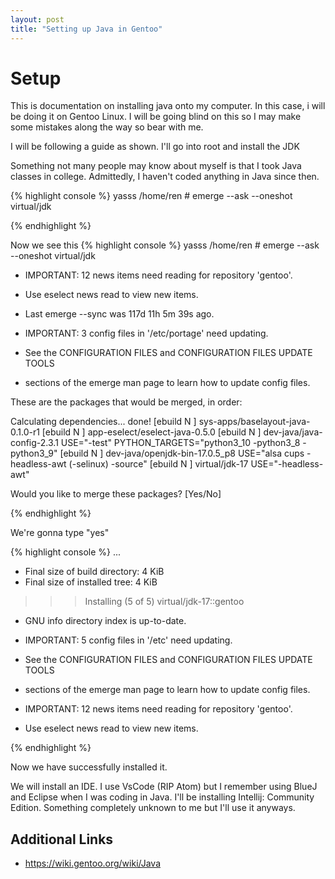 ```yaml
---
layout: post
title: "Setting up Java in Gentoo"
---
```


# Setup

This is documentation on installing java onto my computer. In this case, i will be doing it on Gentoo Linux. I will be going blind on this so I may make some mistakes along the way so bear with me.

I will be following a guide as shown. I'll go into root and install the JDK

Something not many people may know about myself is that I took Java classes in college. Admittedly, I haven't coded anything in Java since then.



{% highlight console %}
yasss /home/ren # emerge --ask --oneshot virtual/jdk

{% endhighlight %}

Now we see this
{% highlight console %}
 yasss /home/ren # emerge --ask --oneshot virtual/jdk

 * IMPORTANT: 12 news items need reading for repository 'gentoo'.
 * Use eselect news read to view new items.

 * Last emerge --sync was 117d 11h 5m 39s ago.

 * IMPORTANT: 3 config files in '/etc/portage' need updating.
 * See the CONFIGURATION FILES and CONFIGURATION FILES UPDATE TOOLS
 * sections of the emerge man page to learn how to update config files.

These are the packages that would be merged, in order:

Calculating dependencies... done!
[ebuild  N     ] sys-apps/baselayout-java-0.1.0-r1 
[ebuild  N     ] app-eselect/eselect-java-0.5.0 
[ebuild  N     ] dev-java/java-config-2.3.1  USE="-test" PYTHON_TARGETS="python3_10 -python3_8 -python3_9" 
[ebuild  N     ] dev-java/openjdk-bin-17.0.5_p8  USE="alsa cups -headless-awt (-selinux) -source" 
[ebuild  N     ] virtual/jdk-17  USE="-headless-awt" 

Would you like to merge these packages? [Yes/No] 

{% endhighlight %}

We're gonna type "yes"


{% highlight console %}
...

 * Final size of build directory: 4 KiB
 * Final size of installed tree:  4 KiB


>>> Installing (5 of 5) virtual/jdk-17::gentoo

 * GNU info directory index is up-to-date.

 * IMPORTANT: 5 config files in '/etc' need updating.
 * See the CONFIGURATION FILES and CONFIGURATION FILES UPDATE TOOLS
 * sections of the emerge man page to learn how to update config files.

 * IMPORTANT: 12 news items need reading for repository 'gentoo'.
 * Use eselect news read to view new items.

{% endhighlight %}

Now we have successfully installed it.



We will install an IDE. I use VsCode (RIP Atom) but I remember using BlueJ and Eclipse when I was coding in Java. I'll be installing Intellij: Community Edition. Something completely unknown to me but I'll use it anyways.







## Additional Links
- https://wiki.gentoo.org/wiki/Java

